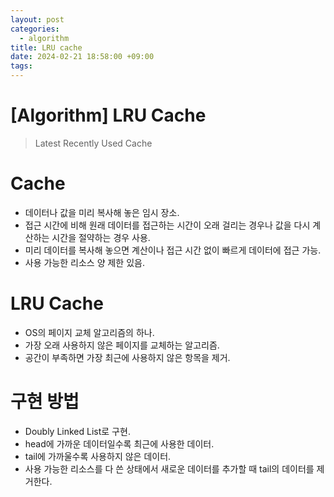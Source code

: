 ```yaml
---
layout: post
categories:
  - algorithm
title: LRU cache
date: 2024-02-21 18:58:00 +09:00
tags:
---
```

# \[Algorithm] LRU Cache

>Latest Recently Used Cache

# Cache
- 데이터나 값을 미리 복사해 놓은 임시 장소.
- 접근 시간에 비해 원래 데이터를 접근하는 시간이 오래 걸리는 경우나 값을 다시 계산하는 시간을 절약하는 경우 사용.
- 미리 데이터를 복사해 놓으면 계산이나 접근 시간 없이 빠르게 데이터에 접근 가능.
- 사용 가능한 리소스 양 제한 있음.

# LRU Cache
- OS의 페이지 교체 알고리즘의 하나.
- 가장 오래 사용하지 않은 페이지를 교체하는 알고리즘.
- 공간이 부족하면 가장 최근에 사용하지 않은 항목을 제거.

# 구현 방법
- Doubly Linked List로 구현.
- head에 가까운 데이터일수록 최근에 사용한 데이터.
- tail에 가까울수록 사용하지 않은 데이터.
- 사용 가능한 리소스를 다 쓴 상태에서 새로운 데이터를 추가할 때 tail의 데이터를 제거한다.